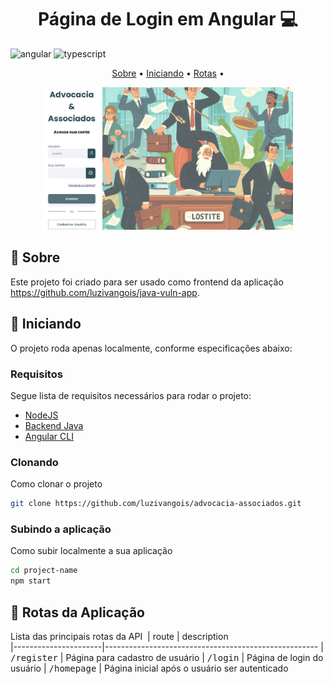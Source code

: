 [TYPESCRIPT__BADGE]: https://img.shields.io/badge/typescript-D4FAFF?style=for-the-badge&logo=typescript
[ANGULAR__BADGE]: https://img.shields.io/badge/Angular-red?style=for-the-badge&logo=angular

<h1 align="center" style="font-weight: bold;"> Página de Login em Angular 💻</h1>

![angular][ANGULAR__BADGE]
![typescript][TYPESCRIPT__BADGE]

<p align="center">
 <a href="#about">Sobre</a> • 
 <a href="#started">Iniciando</a> • 
  <a href="#routes">Rotas</a> •  
</p>


<p align="center">
    <img src="./.github/tela-login.png" alt="Image Example" width="400px">
</p>

<h2 id="about">📌 Sobre</h2>

Este projeto foi criado para ser usado como frontend da aplicação https://github.com/luzivangois/java-vuln-app.

<h2 id="started">🚀 Iniciando</h2>

O projeto roda apenas localmente, conforme especificações abaixo:

<h3>Requisitos</h3>

Segue lista de requisitos necessários para rodar o projeto:

- [NodeJS](https://nodejs.org/en)
- [Backend Java](https://github.com/luzivangois/java-vuln-app)
- [Angular CLI](https://angular.io/cli)

<h3>Clonando</h3>

Como clonar o projeto
```bash
git clone https://github.com/luzivangois/advocacia-associados.git
```

<h3>Subindo a aplicação</h3>

Como subir localmente a sua aplicação

```bash
cd project-name
npm start
```

<h2 id="routes">📍 Rotas da Aplicação</h2>

Lista das principais rotas da API
​
| route               | description                                          
|----------------------|-----------------------------------------------------
| <kbd>/register</kbd>     | Página para cadastro de usuário
| <kbd>/login</kbd>     | Página de login do usuário
| <kbd>/homepage</kbd>     | Página inicial após o usuário ser autenticado
